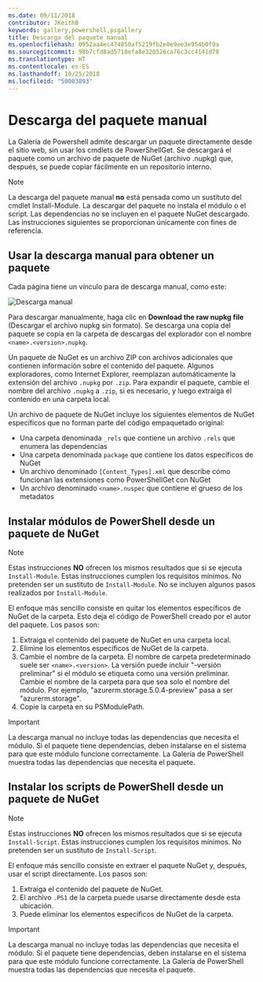 ```yaml
---
ms.date: 09/11/2018
contributor: JKeithB
keywords: gallery,powershell,psgallery
title: Descarga del paquete manual
ms.openlocfilehash: 0952aa4ec474850af5219fb2e0e9ee3e954b0f9a
ms.sourcegitcommit: 98b7cfd8ad5718efa8e320526ca76c3cc4141d78
ms.translationtype: HT
ms.contentlocale: es-ES
ms.lasthandoff: 10/25/2018
ms.locfileid: "50003893"
---
```

# <a name="manual-package-download"></a>Descarga del paquete manual

La Galería de Powershell admite descargar un paquete directamente desde el sitio web, sin usar los cmdlets de PowerShellGet. Se descargará el paquete como un archivo de paquete de NuGet (archivo .nupkg) que, después, se puede copiar fácilmente en un repositorio interno.

> [!NOTE]
> La descarga del paquete manual **no** está pensada como un sustituto del cmdlet Install-Module.
> La descargar del paquete no instala el módulo o el script. Las dependencias no se incluyen en el paquete NuGet descargado. Las instrucciones siguientes se proporcionan únicamente con fines de referencia.

## <a name="using-manual-download-to-acquire-a-package"></a>Usar la descarga manual para obtener un paquete

Cada página tiene un vínculo para de descarga manual, como este:

![Descarga manual](../../Images/packagedisplaypagewithpseditions.png)

Para descargar manualmente, haga clic en **Download the raw nupkg file** (Descargar el archivo nupkg sin formato). Se descarga una copia del paquete se copia en la carpeta de descargas del explorador con el nombre `<name>.<version>.nupkg`.

Un paquete de NuGet es un archivo ZIP con archivos adicionales que contienen información sobre el contenido del paquete. Algunos exploradores, como Internet Explorer, reemplazan automáticamente la extensión del archivo `.nupkg` por `.zip`. Para expandir el paquete, cambie el nombre del archivo `.nupkg` a `.zip`, si es necesario, y luego extraiga el contenido en una carpeta local.

Un archivo de paquete de NuGet incluye los siguientes elementos de NuGet específicos que no forman parte del código empaquetado original:

- Una carpeta denominada `_rels` que contiene un archivo `.rels` que enumera las dependencias
- Una carpeta denominada `package` que contiene los datos específicos de NuGet
- Un archivo denominado `[Content_Types].xml` que describe cómo funcionan las extensiones como PowerShellGet con NuGet
- Un archivo denominado `<name>.nuspec` que contiene el grueso de los metadatos

## <a name="installing-powershell-modules-from-a-nuget-package"></a>Instalar módulos de PowerShell desde un paquete de NuGet

> [!NOTE]
> Estas instrucciones **NO** ofrecen los mismos resultados que si se ejecuta `Install-Module`. Estas instrucciones cumplen los requisitos mínimos. No pretenden ser un sustituto de `Install-Module`. No se incluyen algunos pasos realizados por `Install-Module`.

El enfoque más sencillo consiste en quitar los elementos específicos de NuGet de la carpeta. Esto deja el código de PowerShell creado por el autor del paquete. Los pasos son:

1. Extraiga el contenido del paquete de NuGet en una carpeta local.
2. Elimine los elementos específicos de NuGet de la carpeta.
3. Cambie el nombre de la carpeta. El nombre de carpeta predeterminado suele ser `<name>.<version>`. La versión puede incluir "-versión preliminar" si el módulo se etiqueta como una versión preliminar. Cambie el nombre de la carpeta para que sea solo el nombre del módulo. Por ejemplo, "azurerm.storage.5.0.4-preview" pasa a ser "azurerm.storage".
4. Copie la carpeta en su PSModulePath.

> [!IMPORTANT]
> La descarga manual no incluye todas las dependencias que necesita el módulo. Si el paquete tiene dependencias, deben instalarse en el sistema para que este módulo funcione correctamente. La Galería de PowerShell muestra todas las dependencias que necesita el paquete.

## <a name="installing-powershell-scripts-from-a-nuget-package"></a>Instalar los scripts de PowerShell desde un paquete de NuGet

> [!NOTE]
> Estas instrucciones **NO** ofrecen los mismos resultados que si se ejecuta `Install-Script`. Estas instrucciones cumplen los requisitos mínimos. No pretenden ser un sustituto de `Install-Script`.

El enfoque más sencillo consiste en extraer el paquete NuGet y, después, usar el script directamente. Los pasos son:

1. Extraiga el contenido del paquete de NuGet.
2. El archivo `.PS1` de la carpeta puede usarse directamente desde esta ubicación.
3. Puede eliminar los elementos específicos de NuGet de la carpeta.

> [!IMPORTANT]
> La descarga manual no incluye todas las dependencias que necesita el módulo. Si el paquete tiene dependencias, deben instalarse en el sistema para que este módulo funcione correctamente. La Galería de PowerShell muestra todas las dependencias que necesita el paquete.
